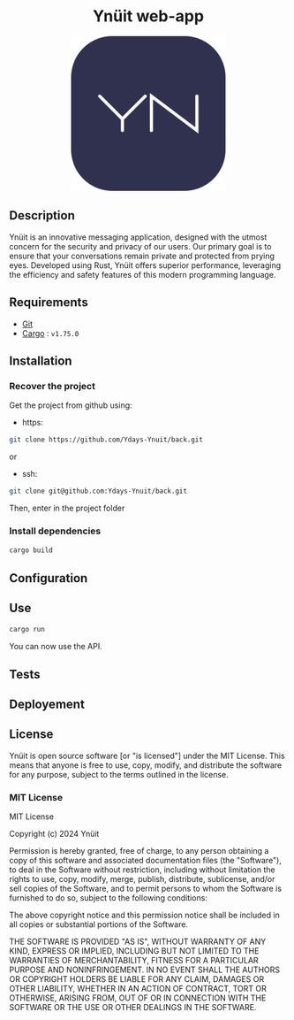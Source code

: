<div align="center">
    <h1>Ynüit web-app</h1>
    <img src="/logo.png" alt="logo" width="280px" />
</div>

## Description

Ynüit is an innovative messaging application, designed with the utmost concern for the security and privacy of our users. Our primary goal is to ensure that your conversations remain private and protected from prying eyes. Developed using Rust, Ynüit offers superior performance, leveraging the efficiency and safety features of this modern programming language.

## Requirements

- [Git](https://www.git-scm.com/)
- [Cargo](https://doc.rust-lang.org/cargo/) : ```v1.75.0```

## Installation

### Recover the project

Get the project from github using:

- https:

```sh
git clone https://github.com/Ydays-Ynuit/back.git
```

or

- ssh:

```sh
git clone git@github.com:Ydays-Ynuit/back.git
```

Then, enter in the project folder

### Install dependencies

```sh
cargo build
```

## Configuration

<!-- TODO -->

## Use

```sh
cargo run
```

You can now use the API.

## Tests

<!-- TODO -->

## Deployement

<!-- TODO -->

## License

Ynüit is open source software [or "is licensed"] under the MIT License. This means that anyone is free to use, copy, modify, and distribute the software for any purpose, subject to the terms outlined in the license.

### MIT License

MIT License

Copyright (c) 2024 Ynüit

Permission is hereby granted, free of charge, to any person obtaining a copy
of this software and associated documentation files (the "Software"), to deal
in the Software without restriction, including without limitation the rights
to use, copy, modify, merge, publish, distribute, sublicense, and/or sell
copies of the Software, and to permit persons to whom the Software is
furnished to do so, subject to the following conditions:

The above copyright notice and this permission notice shall be included in all
copies or substantial portions of the Software.

THE SOFTWARE IS PROVIDED "AS IS", WITHOUT WARRANTY OF ANY KIND, EXPRESS OR
IMPLIED, INCLUDING BUT NOT LIMITED TO THE WARRANTIES OF MERCHANTABILITY,
FITNESS FOR A PARTICULAR PURPOSE AND NONINFRINGEMENT. IN NO EVENT SHALL THE
AUTHORS OR COPYRIGHT HOLDERS BE LIABLE FOR ANY CLAIM, DAMAGES OR OTHER
LIABILITY, WHETHER IN AN ACTION OF CONTRACT, TORT OR OTHERWISE, ARISING FROM,
OUT OF OR IN CONNECTION WITH THE SOFTWARE OR THE USE OR OTHER DEALINGS IN THE
SOFTWARE.
